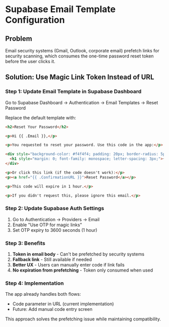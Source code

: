 # Supabase Email Template Configuration

## Problem
Email security systems (Gmail, Outlook, corporate email) prefetch links for security scanning, which consumes the one-time password reset token before the user clicks it.

## Solution: Use Magic Link Token Instead of URL

### Step 1: Update Email Template in Supabase Dashboard

Go to Supabase Dashboard → Authentication → Email Templates → Reset Password

Replace the default template with:

```html
<h2>Reset Your Password</h2>

<p>Hi {{ .Email }},</p>

<p>You requested to reset your password. Use this code in the app:</p>

<div style="background-color: #f4f4f4; padding: 20px; border-radius: 5px; text-align: center; margin: 20px 0;">
  <h1 style="margin: 0; font-family: monospace; letter-spacing: 3px;">{{ .Token }}</h1>
</div>

<p>Or click this link (if the code doesn't work):</p>
<p><a href="{{ .ConfirmationURL }}">Reset Password</a></p>

<p>This code will expire in 1 hour.</p>

<p>If you didn't request this, please ignore this email.</p>
```

### Step 2: Update Supabase Auth Settings

1. Go to Authentication → Providers → Email
2. Enable "Use OTP for magic links"
3. Set OTP expiry to 3600 seconds (1 hour)

### Step 3: Benefits

1. **Token in email body** - Can't be prefetched by security systems
2. **Fallback link** - Still available if needed
3. **Better UX** - Users can manually enter code if link fails
4. **No expiration from prefetching** - Token only consumed when used

### Step 4: Implementation

The app already handles both flows:
- Code parameter in URL (current implementation)
- Future: Add manual code entry screen

This approach solves the prefetching issue while maintaining compatibility.